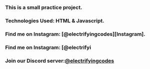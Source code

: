 ### This is a small practice project.

### Technologies Used: HTML & Javascript.

### Find me on Instagram: [@electrifyingcodes][Instagram].
### Find me on Instagram: [@electrifyi
### Join our Discord server:[@electrifyingcodes][discord]

[Instgram]: https://www.instagram.com/electrifying_codes
[discord]: htt
